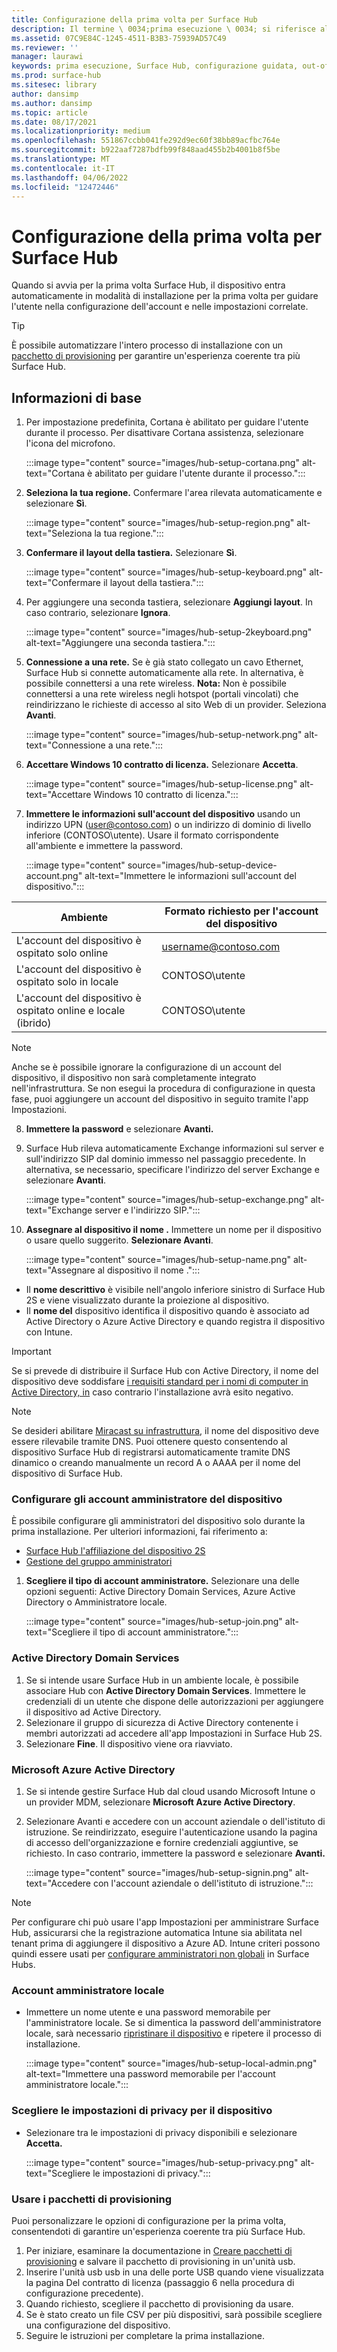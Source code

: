 ```yaml
---
title: Configurazione della prima volta per Surface Hub
description: Il termine \ 0034;prima esecuzione \ 0034; si riferisce alla serie di passaggi che dovrai eseguire alla prima accensione del dispositivo Surface Hub e ha lo stesso significato di \ 0034;configurazione guidata \ 0034; (OOBE, Out-Of-Box Experience). Questa sezione descrive dettagliatamente questo processo.
ms.assetid: 07C9E84C-1245-4511-B3B3-75939AD57C49
ms.reviewer: ''
manager: laurawi
keywords: prima esecuzione, Surface Hub, configurazione guidata, out-of-box experience, OOBE
ms.prod: surface-hub
ms.sitesec: library
author: dansimp
ms.author: dansimp
ms.topic: article
ms.date: 08/17/2021
ms.localizationpriority: medium
ms.openlocfilehash: 551867ccbb041fe292d9ec60f38bb89acfbc764e
ms.sourcegitcommit: b922aaf7287bdfb99f848aad455b2b4001b8f5be
ms.translationtype: MT
ms.contentlocale: it-IT
ms.lasthandoff: 04/06/2022
ms.locfileid: "12472446"
---
```

# <a name="first-time-setup-for-surface-hub"></a>Configurazione della prima volta per Surface Hub

Quando si avvia per la prima volta Surface Hub, il dispositivo entra automaticamente in modalità di installazione per la prima volta per guidare l'utente nella configurazione dell'account e nelle impostazioni correlate.

> [!TIP]
> È possibile automatizzare l'intero processo di installazione con un [pacchetto di provisioning](#use-provisioning-packages) per garantire un'esperienza coerente tra più Surface Hub.

## <a name="get-started"></a>Informazioni di base

1. Per impostazione predefinita, Cortana è abilitato per guidare l'utente durante il processo. Per disattivare Cortana assistenza, selezionare l'icona del microfono.

    :::image type="content" source="images/hub-setup-cortana.png" alt-text="Cortana è abilitato per guidare l'utente durante il processo.":::

2. **Seleziona la tua regione.** Confermare l'area rilevata automaticamente e selezionare **Sì**.

    :::image type="content" source="images/hub-setup-region.png" alt-text="Seleziona la tua regione.":::

3. **Confermare il layout della tastiera.** Selezionare **Sì**.

    :::image type="content" source="images/hub-setup-keyboard.png" alt-text="Confermare il layout della tastiera.":::

4. Per aggiungere una seconda tastiera, selezionare **Aggiungi layout**. In caso contrario, selezionare **Ignora**.

    :::image type="content" source="images/hub-setup-2keyboard.png" alt-text="Aggiungere una seconda tastiera.":::

5. **Connessione a una rete.** Se è già stato collegato un cavo Ethernet, Surface Hub si connette automaticamente alla rete. In alternativa, è possibile connettersi a una rete wireless. **Nota:** Non è possibile connettersi a una rete wireless negli hotspot (portali vincolati) che reindirizzano le richieste di accesso al sito Web di un provider. Seleziona **Avanti**.

    :::image type="content" source="images/hub-setup-network.png" alt-text="Connessione a una rete.":::

6. **Accettare Windows 10 contratto di licenza.** Selezionare **Accetta**.

    :::image type="content" source="images/hub-setup-license.png" alt-text="Accettare Windows 10 contratto di licenza.":::

7. **Immettere le informazioni sull'account del dispositivo** usando un indirizzo UPN (user@contoso.com) o un indirizzo di dominio di livello inferiore (CONTOSO\utente). Usare il formato corrispondente all'ambiente e immettere la password.

    :::image type="content" source="images/hub-setup-device-account.png" alt-text="Immettere le informazioni sull'account del dispositivo.":::

| Ambiente                                              | Formato richiesto per l'account del dispositivo |
| -------------------------------------------------------- | ---------------------------------- |
| L'account del dispositivo è ospitato solo online                     | username@contoso.com               |
| L'account del dispositivo è ospitato solo in locale                | CONTOSO\utente                       |
| L'account del dispositivo è ospitato online e locale (ibrido) | CONTOSO\utente                       |

>[!NOTE]
>Anche se è possibile ignorare la configurazione di un account del dispositivo, il dispositivo non sarà completamente integrato nell'infrastruttura. Se non esegui la procedura di configurazione in questa fase, puoi aggiungere un account del dispositivo in seguito tramite l'app Impostazioni.

8. **Immettere la password** e selezionare **Avanti.**

9. Surface Hub rileva automaticamente Exchange informazioni sul server e sull'indirizzo SIP dal dominio immesso nel passaggio precedente. In alternativa, se necessario, specificare l'indirizzo del server Exchange e selezionare **Avanti**.

    :::image type="content" source="images/hub-setup-exchange.png" alt-text="Exchange server e l'indirizzo SIP.":::

10. **Assegnare al dispositivo il nome .** Immettere un nome per il dispositivo o usare quello suggerito. **Selezionare Avanti**.

    :::image type="content" source="images/hub-setup-name.png" alt-text="Assegnare al dispositivo il nome .":::

- Il **nome descrittivo** è visibile nell'angolo inferiore sinistro di Surface Hub 2S e viene visualizzato durante la proiezione al dispositivo.
- Il **nome del** dispositivo identifica il dispositivo quando è associato ad Active Directory o Azure Active Directory e quando registra il dispositivo con Intune.

>[!IMPORTANT]
>Se si prevede di distribuire il Surface Hub con Active Directory, il nome del dispositivo deve soddisfare [i requisiti standard per i nomi di computer in Active Directory, in](/troubleshoot/windows-server/identity/naming-conventions-for-computer-domain-site-ou#computer-names) caso contrario l'installazione avrà esito negativo.

>[!NOTE]
>Se desideri abilitare [Miracast su infrastruttura](miracast-over-infrastructure.md), il nome del dispositivo deve essere rilevabile tramite DNS. Puoi ottenere questo consentendo al dispositivo Surface Hub di registrarsi automaticamente tramite DNS dinamico o creando manualmente un record A o AAAA per il nome del dispositivo di Surface Hub.

### <a name="configure-device-admin-accounts"></a>Configurare gli account amministratore del dispositivo

È possibile configurare gli amministratori del dispositivo solo durante la prima installazione. Per ulteriori informazioni, fai riferimento a:

- [Surface Hub l'affiliazione del dispositivo 2S](/surface-hub/prepare-your-environment-for-surface-hub#device-affiliation)
- [Gestione del gruppo amministratori](admin-group-management-for-surface-hub.md)

1. **Scegliere il tipo di account amministratore.** Selezionare una delle opzioni seguenti: Active Directory Domain Services, Azure Active Directory o Amministratore locale.

    :::image type="content" source="images/hub-setup-join.png" alt-text="Scegliere il tipo di account amministratore.":::

### <a name="active-directory-domain-services"></a>Active Directory Domain Services

1. Se si intende usare Surface Hub in un ambiente locale, è possibile associare Hub con **Active Directory Domain Services**.  Immettere le credenziali di un utente che dispone delle autorizzazioni per aggiungere il dispositivo ad Active Directory.
2. Selezionare il gruppo di sicurezza di Active Directory contenente i membri autorizzati ad accedere all'app Impostazioni in Surface Hub 2S.
3. Selezionare **Fine**. Il dispositivo viene ora riavviato.

### <a name="microsoft-azure-active-directory"></a>Microsoft Azure Active Directory

1. Se si intende gestire Surface Hub dal cloud usando Microsoft Intune o un provider MDM, selezionare **Microsoft Azure Active Directory**.
2. Selezionare Avanti e accedere con un account aziendale o dell'istituto di istruzione. Se reindirizzato, eseguire l'autenticazione usando la pagina di accesso dell'organizzazione e fornire credenziali aggiuntive, se richiesto. In caso contrario, immettere la password e selezionare **Avanti.**

    :::image type="content" source="images/hub-setup-signin.png" alt-text="Accedere con l'account aziendale o dell'istituto di istruzione.":::

>[!NOTE]
>Per configurare chi può usare l'app Impostazioni per amministrare Surface Hub, assicurarsi che la registrazione automatica Intune sia abilitata nel tenant prima di aggiungere il dispositivo a Azure AD. Intune criteri possono quindi essere usati per [configurare amministratori non globali](surface-hub-2s-nonglobal-admin.md) in Surface Hubs.

### <a name="local-administrator-account"></a>Account amministratore locale

- Immettere un nome utente e una password memorabile per l'amministratore locale. Se si dimentica la password dell'amministratore locale, sarà necessario [ripristinare il dispositivo](surface-hub-2s-recover-reset.md) e ripetere il processo di installazione.  

    :::image type="content" source="images/hub-setup-local-admin.png" alt-text="Immettere una password memorabile per l'account amministratore locale.":::

### <a name="choose-privacy-settings-for-your-device"></a>Scegliere le impostazioni di privacy per il dispositivo

- Selezionare tra le impostazioni di privacy disponibili e selezionare **Accetta.**

    :::image type="content" source="images/hub-setup-privacy.png" alt-text="Scegliere le impostazioni di privacy.":::

### <a name="use-provisioning-packages"></a>Usare i pacchetti di provisioning

Puoi personalizzare le opzioni di configurazione per la prima volta, consentendoti di garantire un'esperienza coerente tra più Surface Hub.

1. Per iniziare, esaminare la documentazione in [Creare pacchetti di provisioning](provisioning-packages-for-surface-hub.md) e salvare il pacchetto di provisioning in un'unità usb.
2. Inserire l'unità usb usb in una delle porte USB quando viene visualizzata la pagina Del contratto di licenza (passaggio 6 nella procedura di configurazione precedente).
3. Quando richiesto, scegliere il pacchetto di provisioning da usare.
4. Se è stato creato un file CSV per più dispositivi, sarà possibile scegliere una configurazione del dispositivo.
5. Seguire le istruzioni per completare la prima installazione.
